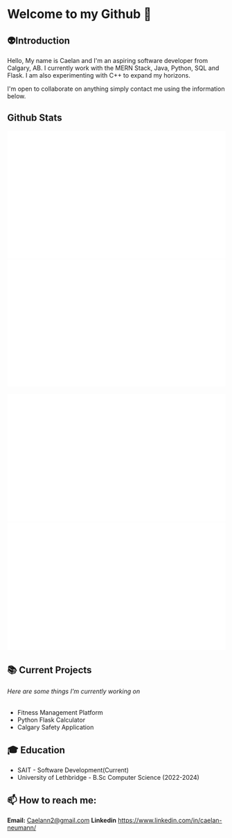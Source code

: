 
# Welcome to my Github 👋
## :alien:Introduction
Hello, My name is Caelan and I'm an aspiring software developer from Calgary, AB.
I currently work with the MERN Stack, Java, Python, SQL and Flask.
I am also experimenting with C++ to expand my horizons.

I'm open to collaborate on anything simply contact me using the information below.
## Github Stats
![](https://raw.githubusercontent.com/CaelanX/github-stats/master/generated/overview.svg#gh-dark-mode-only)
![](https://raw.githubusercontent.com/CaelanX/github-stats/master/generated/overview.svg#gh-light-mode-only)

![](https://raw.githubusercontent.com/CaelanX/github-stats/master/generated/languages.svg#gh-dark-mode-only)
![](https://raw.githubusercontent.com/CaelanX/github-stats/master/generated/languages.svg#gh-light-mode-only)

## :books: Current Projects
###### Here are some things I'm currently working on
* Fitness Management Platform
* Python Flask Calculator
* Calgary Safety Application
## :mortar_board: Education
* SAIT -  Software Development(Current)
* University of Lethbridge - B.Sc Computer Science (2022-2024)

## 📫 How to reach me:
**Email:** Caelann2@gmail.com
**Linkedin** https://www.linkedin.com/in/caelan-neumann/


